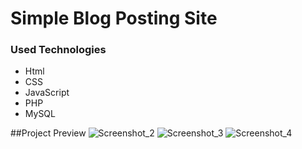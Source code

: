 # Simple Blog Posting Site

### Used Technologies
- Html
- CSS
- JavaScript
- PHP
- MySQL

##Project Preview
![Screenshot_2](https://github.com/user-attachments/assets/b3ee5bd0-2446-4458-ab78-00a5cbfd6991)
![Screenshot_3](https://github.com/user-attachments/assets/52c208c3-f827-49a3-8589-5edf97190ae1)
![Screenshot_4](https://github.com/user-attachments/assets/1b9ebb65-5401-49ed-974a-3c8cea1c2494)
